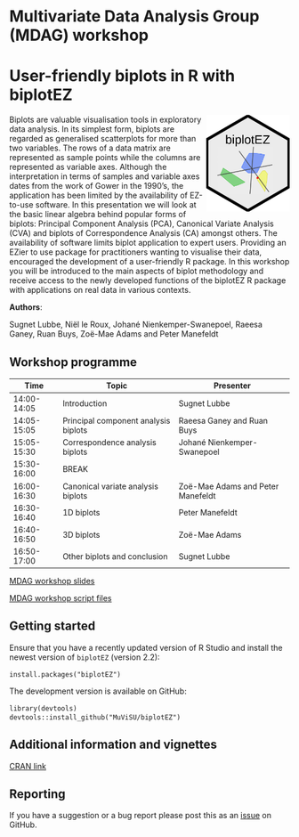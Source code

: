 # Multivariate Data Analysis Group (MDAG) workshop

# User-friendly biplots in R with biplotEZ

<img src="logo.png" align="right" width="150" />

Biplots are valuable visualisation tools in exploratory data analysis. In its simplest form, biplots are regarded as generalised scatterplots for more than two variables. The rows of a data matrix are represented as sample points while the columns are represented as variable axes. Although the interpretation in terms of samples and variable axes dates from the work of Gower in the 1990’s, the application has been limited by the availability of EZ-to-use software. In this presentation we will look at the basic linear algebra behind popular forms of biplots: Principal Component Analysis (PCA), Canonical Variate Analysis (CVA) and biplots of Correspondence Analysis (CA) amongst others. The availability of software limits biplot application to expert users. Providing an EZier to use package for practitioners wanting to visualise their data, encouraged the development of a user-friendly R package. In this workshop you will be introduced to the main aspects of biplot methodology and receive access to the newly developed functions of the biplotEZ R package with applications on real data in various contexts.

**Authors**: 

Sugnet Lubbe, Niël le Roux, Johané Nienkemper-Swanepoel, Raeesa Ganey, Ruan Buys, Zoë-Mae Adams and Peter Manefeldt

## Workshop programme

| Time | Topic | Presenter |
|------|-------|-------|
|14:00-14:05|	Introduction| Sugnet Lubbe |
|14:05-15:05|	Principal component analysis biplots| Raeesa Ganey and Ruan Buys|
|15:05-15:30|	Correspondence analysis biplots| Johané Nienkemper-Swanepoel |
|15:30-16:00|	BREAK|
|16:00-16:30|	Canonical variate analysis biplots| Zoë-Mae Adams and Peter Manefeldt |
|16:30-16:40|	1D biplots| Peter Manefeldt |
|16:40-16:50|	3D biplots| Zoë-Mae Adams |
|16:50-17:00|	Other biplots and conclusion| Sugnet Lubbe |

<a href="https://MuViSU.github.io/SASA2024_MDAG/MDAG2024_biplotEZ.html" target="_blank">MDAG workshop slides</a>

<a href="https://github.com/MuViSU/SASA2024_MDAG/tree/6d5a88a357a1d0c13c8eb2effa0ee58aa690ecd5/scripts" target="_blank">MDAG workshop script files</a>

## Getting started

Ensure that you have a recently updated version of R Studio and install the newest version of `biplotEZ` (version 2.2):

```
install.packages("biplotEZ")
```

The development version is available on GitHub:

```
library(devtools)
devtools::install_github("MuViSU/biplotEZ")
```

## Additional information and vignettes

<a href="https://cran.r-project.org/web/packages/biplotEZ/index.html" target="_blank">CRAN link</a>

## Reporting

If you have a suggestion or a bug report please post this as an [issue](https://github.com/MuViSU/biplotEZ/issues) on GitHub.
